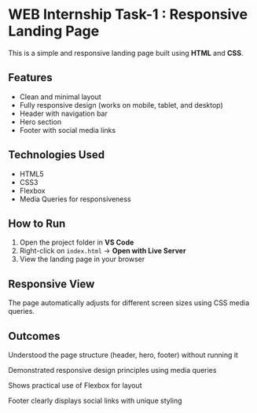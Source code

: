 # WEB Internship Task-1 : Responsive Landing Page

This is a simple and responsive landing page built using **HTML** and **CSS**.  

##  Features
- Clean and minimal layout
- Fully responsive design (works on mobile, tablet, and desktop)
- Header with navigation bar
- Hero section
- Footer with social media links

## Technologies Used
- HTML5  
- CSS3  
- Flexbox  
- Media Queries for responsiveness

## How to Run
1. Open the project folder in **VS Code**  
2. Right-click on `index.html` → **Open with Live Server**  
3. View the landing page in your browser

## Responsive View
The page automatically adjusts for different screen sizes using CSS media queries.

## Outcomes

Understood the page structure (header, hero, footer) without running it

Demonstrated responsive design principles using media queries

Shows practical use of Flexbox for layout

Footer clearly displays social links with unique styling



